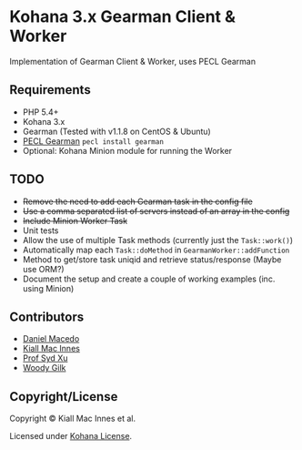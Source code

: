 Kohana 3.x Gearman Client & Worker
==================================

Implementation of Gearman Client & Worker, uses PECL Gearman


Requirements
------------

* PHP 5.4+
* Kohana 3.x
* Gearman (Tested with v1.1.8 on CentOS & Ubuntu)
* [PECL Gearman](http://www.php.net/manual/en/book.gearman.php) `pecl install
gearman`
* Optional: Kohana Minion module for running the Worker


TODO
----

* ~~Remove the need to add each Gearman task in the config file~~
* ~~Use a comma separated list of servers instead of an array in the config~~
* ~~Include Minion Worker Task~~
* Unit tests
* Allow the use of multiple Task methods (currently just the `Task::work()`)
* Automatically map each `Task::doMethod` in `GearmanWorker::addFunction`
* Method to get/store task uniqid and retrieve status/response (Maybe use ORM?)
* Document the setup and create a couple of working examples (inc. using Minion)


Contributors
------------

* [Daniel Macedo](https://github.com/dm)
* [Kiall Mac Innes](https://github.com/kiall)
* [Prof Syd Xu](https://github.com/bububa)
* [Woody Gilk](https://github.com/shadowhand)


Copyright/License
-----------------

Copyright © Kiall Mac Innes et al.

Licensed under [Kohana License](http://kohanaframework.org/license).
